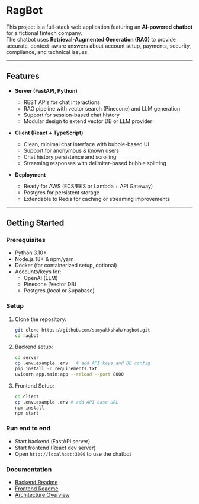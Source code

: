 # RagBot

This project is a full-stack web application featuring an **AI-powered chatbot** for a fictional fintech company.  
The chatbot uses **Retrieval-Augmented Generation (RAG)** to provide accurate, context-aware answers about account setup, payments, security, compliance, and technical issues.

---

## Features

- **Server (FastAPI, Python)**

  - REST APIs for chat interactions
  - RAG pipeline with vector search (Pinecone) and LLM generation
  - Support for session-based chat history
  - Modular design to extend vector DB or LLM provider

- **Client (React + TypeScript)**

  - Clean, minimal chat interface with bubble-based UI
  - Support for anonymous & known users
  - Chat history persistence and scrolling
  - Streaming responses with delimiter-based bubble splitting

- **Deployment**
  - Ready for AWS (ECS/EKS or Lambda + API Gateway)
  - Postgres for persistent storage
  - Extendable to Redis for caching or streaming improvements

---

## Getting Started

### Prerequisites

- Python 3.10+
- Node.js 18+ & npm/yarn
- Docker (for containerized setup, optional)
- Accounts/keys for:
  - OpenAI (LLM)
  - Pinecone (Vector DB)
  - Postgres (local or Supabase)

### Setup

1.  Clone the repository:

    ```bash
    git clone https://github.com/samyakkshah/ragbot.git
    cd ragbot
    ```

2.  Backend setup:

    ```bash
    cd server
    cp .env.example .env   # add API keys and DB config
    pip install -r requirements.txt
    uvicorn app.main:app --reload --port 8000
    ```

3.  Frontend Setup:
    ```bash
    cd client
    cp .env.example .env # add API base URL
    npm install
    npm start
    ```

### Run end to end

- Start backend (FastAPI server)
- Start frontend (React dev server)
- Open `http://localhost:3000` to use the chatbot

### Documentation

- [Backend Readme](server/README.md)
- [Frontend Readme](client/README.md)
- [Architecture Overview](docs/ARCHITECTURE.md)
